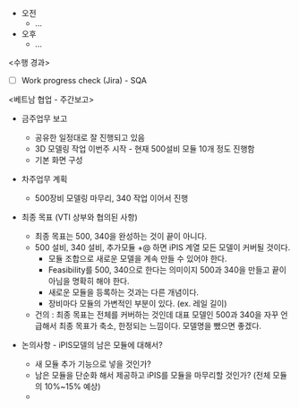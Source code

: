 - 오전
	- ...
- 오후
	- ...

<수행 경과>
- [ ] Work progress check (Jira) - SQA

<베트남 협업 - 주간보고>
- 금주업무 보고
	- 공유한 일정대로 잘 진행되고 있음
	- 3D 모델링 작업 이번주 시작 - 현재 500설비 모듈 10개 정도 진행함
	- 기본 화면 구성
- 차주업무 계획
	- 500장비 모델링 마무리, 340 작업 이어서 진행
- 최종 목표 (VTI 상부와 협의된 사항)
	- 최종 목표는 500, 340을 완성하는 것이 끝이 아니다.
	- 500 설비, 340 설비, 추가모듈 +@ 하면 iPIS 계열 모든 모델이 커버될 것이다.
		- 모듈 조합으로 새로운 모델을 계속 만들 수 있어야 한다.
		- Feasibility를 500, 340으로 한다는 의미이지 500과 340을 만들고 끝이 아님을 명확히 해야 한다.
		- 새로운 모듈을 등록하는 것과는 다른 개념이다.
		- 장비마다 모듈의 가변적인 부분이 있다. (ex. 레일 길이)
	- 건의 : 최종 목표는 전체를 커버하는 것인데 대표 모델인 500과 340을 자꾸 언급해서 최종 목표가 축소, 한정되는 느낌이다. 모델명을 뺐으면 좋겠다.

- 논의사항 -  iPIS모델의 남은 모듈에 대해서?
	- 새 모듈 추가 기능으로 넣을 것인가?
	- 남은 모듈을 단순화 해서 제공하고 iPIS를 모듈을 마무리할 것인가? (전체 모듈의 10%~15% 예상)
	- 


